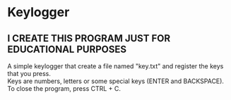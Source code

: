 # Keylogger
<h2>I CREATE THIS PROGRAM JUST FOR EDUCATIONAL PURPOSES</h2>

A simple keylogger that create a file named "key.txt" and register the keys that you press.<br>
Keys are numbers, letters or some special keys (ENTER and BACKSPACE).<br>
To close the program, press CTRL + C.<br>
